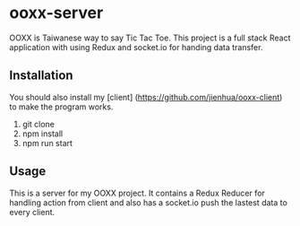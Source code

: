 # ooxx-server
OOXX is Taiwanese way to say Tic Tac Toe. This project is a full stack React application with using Redux and socket.io for handing data transfer.


## Installation
You should also install my [client] (https://github.com/jienhua/ooxx-client) to make the program works.

1. git clone
2. npm install
3. npm run start

## Usage
This is a server for my OOXX project. It contains a Redux Reducer for handling action from client and also has a socket.io push the lastest data to every client.
